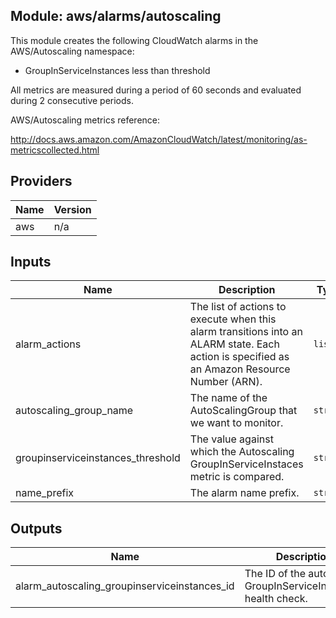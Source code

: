 ## Module: aws/alarms/autoscaling

This module creates the following CloudWatch alarms in the  
AWS/Autoscaling namespace:

  - GroupInServiceInstances less than threshold

All metrics are measured during a period of 60 seconds and evaluated  
during 2 consecutive periods.

AWS/Autoscaling metrics reference:

http://docs.aws.amazon.com/AmazonCloudWatch/latest/monitoring/as-metricscollected.html

## Providers

| Name | Version |
|------|---------|
| aws | n/a |

## Inputs

| Name | Description | Type | Default | Required |
|------|-------------|------|---------|:-----:|
| alarm\_actions | The list of actions to execute when this alarm transitions into an ALARM state. Each action is specified as an Amazon Resource Number (ARN). | `list` | n/a | yes |
| autoscaling\_group\_name | The name of the AutoScalingGroup that we want to monitor. | `string` | n/a | yes |
| groupinserviceinstances\_threshold | The value against which the Autoscaling GroupInServiceInstaces metric is compared. | `string` | `"1"` | no |
| name\_prefix | The alarm name prefix. | `string` | n/a | yes |

## Outputs

| Name | Description |
|------|-------------|
| alarm\_autoscaling\_groupinserviceinstances\_id | The ID of the autoscaling GroupInServiceInstances health check. |

